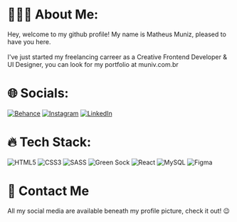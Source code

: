 # 👨🏻‍💻 About Me:
Hey, welcome to my github profile! My name is Matheus Muniz, pleased to have you here.<br><br>I've just started my freelancing carreer as a Creative Frontend Developer & UI Designer, you can look for my portfolio at muniv.com.br


# 🌐 Socials:
[![Behance](https://img.shields.io/badge/Behance-1769ff?logo=behance&logoColor=white)](https://behance.net/matheusmuniz16) [![Instagram](https://img.shields.io/badge/Instagram-%23E4405F.svg?logo=Instagram&logoColor=white)](https://instagram.com/i.am.matheus.muniz) [![LinkedIn](https://img.shields.io/badge/LinkedIn-%230077B5.svg?logo=linkedin&logoColor=white)](https://linkedin.com/in/matheus-muniz) 

# 🔥 Tech Stack:
![HTML5](https://img.shields.io/badge/html5-%23E34F26.svg?style=flat&logo=html5&logoColor=white) ![CSS3](https://img.shields.io/badge/css3-%231572B6.svg?style=flat&logo=css3&logoColor=white) ![SASS](https://img.shields.io/badge/SASS-hotpink.svg?style=flat&logo=SASS&logoColor=white) ![Green Sock](https://img.shields.io/badge/green%20sock-88CE02?style=flat&logo=greensock&logoColor=white) ![React](https://img.shields.io/badge/react-%2320232a.svg?style=flat&logo=react&logoColor=%2361DAFB) ![MySQL](https://img.shields.io/badge/mysql-%2300f.svg?style=flat&logo=mysql&logoColor=white) 	![Figma](https://img.shields.io/badge/figma-%23F24E1E.svg?style=flat&logo=figma&logoColor=white)

# 📨 Contact Me
All my social media are available beneath my profile picture, check it out! 😉
